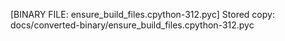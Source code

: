 [BINARY FILE: ensure_build_files.cpython-312.pyc]
Stored copy: docs/converted-binary/ensure_build_files.cpython-312.pyc
